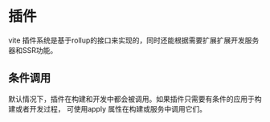 # 插件

vite 插件系统是基于rollup的接口来实现的，同时还能根据需要扩展扩展开发服务器和SSR功能。


## 条件调用
默认情况下，插件在构建和开发中都会被调用。如果插件只需要有条件的应用于构建或者开发过程，
可使用apply 属性在构建或服务中调用它们。
